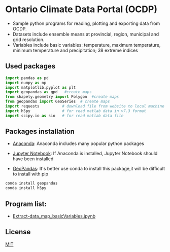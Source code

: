 # Ontario Climate Data Portal (OCDP)

>
* Sample python programs for reading, plotting and exporting data from OCDP. 
* Datasets include ensemble means at provincial, region, municipal and grid resolution.
* Variables include basic variables: temperature, maximum temperature, minimum temperature and precipitation; 38 extreme indices


## Used packages
```python
import pandas as pd  
import numpy as np
import matplotlib.pyplot as plt 
import geopandas as gpd   #create maps
from shapely.geometry import Polygon  #create maps
from geopandas import GeoSeries  # create maps
import requests          # download file from website to local machine
import h5py              # for read matlab data in v7.3 format
import scipy.io as sio   # for read matlab data file
```

## Packages installation
* [Anaconda](https://www.anaconda.com/distribution/): Anaconda includes many popular python packages

* [Jupyter Notebook](https://jupyter.readthedocs.io/en/latest/install.html): If Anaconda is installed, Jupyter Notebook should have been installed

* [GeoPandas](http://geopandas.org/install.html): It's better use conda to install this package,it will be difficult to install with pip
```bash
conda install geopandas
conda install h5py
```

## Program list:
* [Extract-data_map_basicVariables.ipynb](https://github.com/ziwangdeng/ocdp.yorku.ca/blob/master/ocdpData/pythonCode/Extract-data_map_basicVariables.ipynb)

## License
[MIT](https://choosealicense.com/licenses/mit/)
